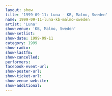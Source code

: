 ```yaml
---
layout: show
title: '1999-09-11: Luna - KB, Malmo, Sweden'
name: 1999-09-11-luna-kb-malmo-sweden
artist: 'Luna'
show-venue: 'KB, Malmo, Sweden'
show-setlist: 
show-date: 1999-09-11
category: 1999
show-radio: 
show-lastfm: 
show-cancelled: 
performers: 
facebook-event-url: 
show-poster-url: 
show-ticket-url: 
show-venue-website: 
show-additional: 
---
```


